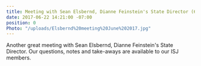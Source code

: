 ```yaml
---
title: Meeting with Sean Elsbernd, Dianne Feinstein's State Director (6/22/17)
date: 2017-06-22 14:21:00 -07:00
position: 0
Photo: "/uploads/Elsbernd%20meeting%20June%202017.jpg"
---
```


Another great meeting with Sean Elsbernd, Dianne Feinstein's State Director.  Our questions, notes and take-aways are available to our ISJ members.